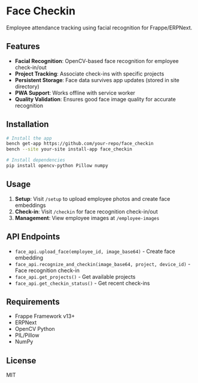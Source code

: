 # Face Checkin

Employee attendance tracking using facial recognition for Frappe/ERPNext.

## Features

- **Facial Recognition**: OpenCV-based face recognition for employee check-in/out
- **Project Tracking**: Associate check-ins with specific projects  
- **Persistent Storage**: Face data survives app updates (stored in site directory)
- **PWA Support**: Works offline with service worker
- **Quality Validation**: Ensures good face image quality for accurate recognition

## Installation

```bash
# Install the app
bench get-app https://github.com/your-repo/face_checkin
bench --site your-site install-app face_checkin

# Install dependencies
pip install opencv-python Pillow numpy
```

## Usage

1. **Setup**: Visit `/setup` to upload employee photos and create face embeddings
2. **Check-in**: Visit `/checkin` for face recognition check-in/out
3. **Management**: View employee images at `/employee-images`

## API Endpoints

- `face_api.upload_face(employee_id, image_base64)` - Create face embedding
- `face_api.recognize_and_checkin(image_base64, project, device_id)` - Face recognition check-in
- `face_api.get_projects()` - Get available projects
- `face_api.get_checkin_status()` - Get recent check-ins

## Requirements

- Frappe Framework v13+
- ERPNext
- OpenCV Python
- PIL/Pillow
- NumPy

## License

MIT